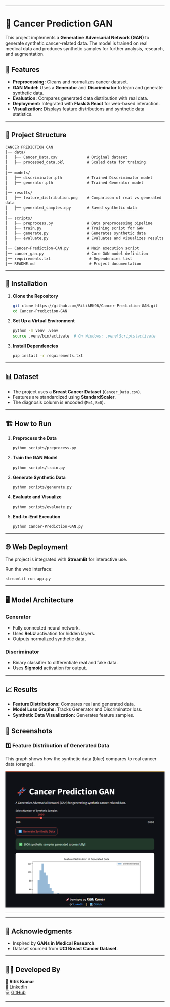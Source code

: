 
---

# 🧬 Cancer Prediction GAN

This project implements a **Generative Adversarial Network (GAN)** to generate synthetic cancer-related data. The model is trained on real medical data and produces synthetic samples for further analysis, research, and augmentation.

## 🚀 Features
- **Preprocessing:** Cleans and normalizes cancer dataset.
- **GAN Model:** Uses a **Generator** and **Discriminator** to learn and generate synthetic data.
- **Evaluation:** Compares generated data distribution with real data.
- **Deployment:** Integrated with **Flask & React** for web-based interaction.
- **Visualization:** Displays feature distributions and synthetic data statistics.

---

## 📂 Project Structure
```
CANCER PREDICTION GAN
│── data/
│   ├── Cancer_Data.csv             # Original dataset
│   ├── processed_data.pkl          # Scaled data for training
│
│── models/
│   ├── discriminator.pth           # Trained Discriminator model
│   ├── generator.pth               # Trained Generator model
│
│── results/
│   ├── feature_distribution.png    # Comparison of real vs generated data
│   ├── generated_samples.npy       # Saved synthetic data
│
│── scripts/
│   ├── preprocess.py               # Data preprocessing pipeline
│   ├── train.py                    # Training script for GAN
│   ├── generate.py                 # Generates synthetic data
│   ├── evaluate.py                 # Evaluates and visualizes results
│
│── Cancer-Prediction-GAN.py        # Main execution script
│── cancer_gan.py                   # Core GAN model definition
│── requirements.txt                 # Dependencies list
│── README.md                        # Project documentation
```

---

## 🔧 Installation

1. **Clone the Repository**
   ```bash
   git clone https://github.com/RitikRK96/Cancer-Prediction-GAN.git
   cd Cancer-Prediction-GAN
   ```

2. **Set Up a Virtual Environment**
   ```bash
   python -m venv .venv
   source .venv/bin/activate  # On Windows: .venv\Scripts\activate
   ```

3. **Install Dependencies**
   ```bash
   pip install -r requirements.txt
   ```

---

## 📊 Dataset
- The project uses a **Breast Cancer Dataset** (`Cancer_Data.csv`).
- Features are standardized using **StandardScaler**.
- The diagnosis column is encoded (`M=1`, `B=0`).

---

## 🏗️ How to Run

1. **Preprocess the Data**
   ```bash
   python scripts/preprocess.py
   ```

2. **Train the GAN Model**
   ```bash
   python scripts/train.py
   ```

3. **Generate Synthetic Data**
   ```bash
   python scripts/generate.py
   ```

4. **Evaluate and Visualize**
   ```bash
   python scripts/evaluate.py
   ```

5. **End-to-End Execution**
   ```bash
   python Cancer-Prediction-GAN.py
   ```

---

## 🌐 Web Deployment
The project is integrated with **Streamlit** for interactive use.

Run the web interface:
```bash
streamlit run app.py
```
---

## 🖥️ Model Architecture

### **Generator**
- Fully connected neural network.
- Uses **ReLU** activation for hidden layers.
- Outputs normalized synthetic data.

### **Discriminator**
- Binary classifier to differentiate real and fake data.
- Uses **Sigmoid** activation for output.

---

## 📈 Results
- **Feature Distributions:** Compares real and generated data.
- **Model Loss Graphs:** Tracks Generator and Discriminator loss.
- **Synthetic Data Visualization:** Generates feature samples.

## 📸 Screenshots

### 1️⃣ **Feature Distribution of Generated Data**
This graph shows how the synthetic data (blue) compares to real cancer data (orange).

![Feature Distribution](./Cancer-Prediction-using-GAN.png)

---

---

## 📜 Acknowledgments
- Inspired by **GANs in Medical Research**.
- Dataset sourced from **UCI Breast Cancer Dataset**.

---

## 👨‍💻 Developed By
🚀 **Ritik Kumar**  
🔗 [LinkedIn](https://www.linkedin.com/in/ritik-kumar-34ab70218/)  
💻 [GitHub](https://github.com/RitikRK96)  

---
